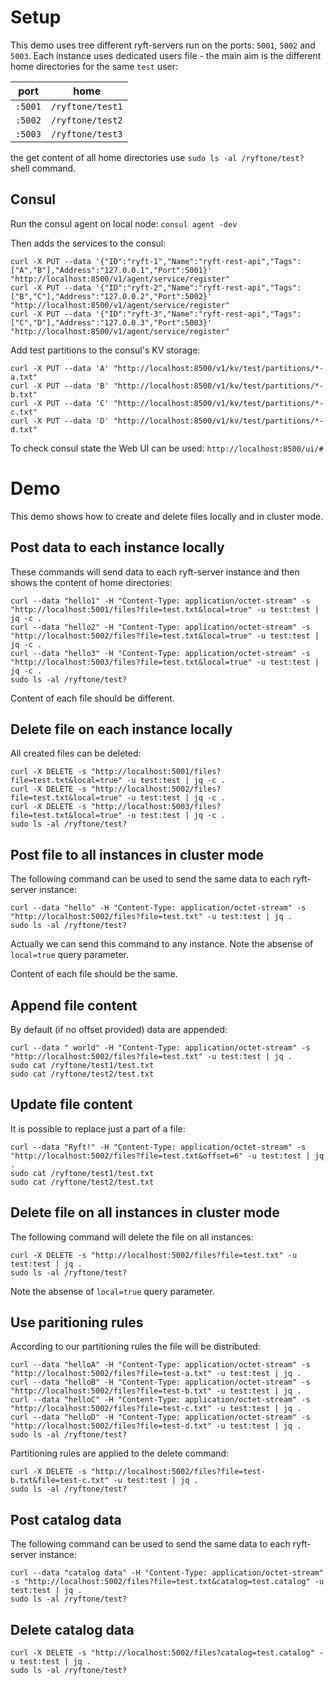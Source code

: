 # Setup

This demo uses tree different ryft-servers run on the ports: `5001`, `5002` and `5003`.
Each instance uses dedicated users file - the main aim is the different home
directories for the same `test` user:

|    port | home             |
|---------|------------------|
| `:5001` | `/ryftone/test1` |
| `:5002` | `/ryftone/test2` |
| `:5003` | `/ryftone/test3` |

the get content of all home directories use `sudo ls -al /ryftone/test?` shell command.

## Consul

Run the consul agent on local node: `consul agent -dev`

Then adds the services to the consul:
```{.sh}
curl -X PUT --data '{"ID":"ryft-1","Name":"ryft-rest-api","Tags":["A","B"],"Address":"127.0.0.1","Port":5001}' "http://localhost:8500/v1/agent/service/register"
curl -X PUT --data '{"ID":"ryft-2","Name":"ryft-rest-api","Tags":["B","C"],"Address":"127.0.0.2","Port":5002}' "http://localhost:8500/v1/agent/service/register"
curl -X PUT --data '{"ID":"ryft-3","Name":"ryft-rest-api","Tags":["C","D"],"Address":"127.0.0.3","Port":5003}' "http://localhost:8500/v1/agent/service/register"
```

Add test partitions to the consul's KV storage:
```{.sh}
curl -X PUT --data 'A' "http://localhost:8500/v1/kv/test/partitions/*-a.txt"
curl -X PUT --data 'B' "http://localhost:8500/v1/kv/test/partitions/*-b.txt"
curl -X PUT --data 'C' "http://localhost:8500/v1/kv/test/partitions/*-c.txt"
curl -X PUT --data 'D' "http://localhost:8500/v1/kv/test/partitions/*-d.txt"
```

To check consul state the Web UI can be used: `http://localhost:8500/ui/#`


# Demo

This demo shows how to create and delete files locally and in cluster mode.


## Post data to each instance locally

These commands will send data to each ryft-server instance and then shows
the content of home directories:

```{.sh}
curl --data "hello1" -H "Content-Type: application/octet-stream" -s "http://localhost:5001/files?file=test.txt&local=true" -u test:test | jq -c .
curl --data "hello2" -H "Content-Type: application/octet-stream" -s "http://localhost:5002/files?file=test.txt&local=true" -u test:test | jq -c .
curl --data "hello3" -H "Content-Type: application/octet-stream" -s "http://localhost:5003/files?file=test.txt&local=true" -u test:test | jq -c .
sudo ls -al /ryftone/test?
```

Content of each file should be different.

## Delete file on each instance locally

All created files can be deleted:
```{.sh}
curl -X DELETE -s "http://localhost:5001/files?file=test.txt&local=true" -u test:test | jq -c .
curl -X DELETE -s "http://localhost:5002/files?file=test.txt&local=true" -u test:test | jq -c .
curl -X DELETE -s "http://localhost:5003/files?file=test.txt&local=true" -u test:test | jq -c .
sudo ls -al /ryftone/test?
```

## Post file to all instances in cluster mode

The following command can be used to send the same data to each ryft-server instance:
```{.sh}
curl --data "hello" -H "Content-Type: application/octet-stream" -s "http://localhost:5002/files?file=test.txt" -u test:test | jq .
sudo ls -al /ryftone/test?
```

Actually we can send this command to any instance.
Note the absense of `local=true` query parameter.

Content of each file should be the same.

## Append file content

By default (if no offset provided) data are appended:
```{.sh}
curl --data " world" -H "Content-Type: application/octet-stream" -s "http://localhost:5002/files?file=test.txt" -u test:test | jq .
sudo cat /ryftone/test1/test.txt
sudo cat /ryftone/test2/test.txt
```

## Update file content

It is possible to replace just a part of a file:
```{.sh}
curl --data "Ryft!" -H "Content-Type: application/octet-stream" -s "http://localhost:5002/files?file=test.txt&offset=6" -u test:test | jq .
sudo cat /ryftone/test1/test.txt
sudo cat /ryftone/test2/test.txt
```

## Delete file on all instances in cluster mode

The following command will delete the file on all instances:
```{.sh}
curl -X DELETE -s "http://localhost:5002/files?file=test.txt" -u test:test | jq .
sudo ls -al /ryftone/test?
```

Note the absense of `local=true` query parameter.

## Use paritioning rules

According to our partitioning rules the file will be distributed:
```{.sh}
curl --data "helloA" -H "Content-Type: application/octet-stream" -s "http://localhost:5002/files?file=test-a.txt" -u test:test | jq .
curl --data "helloB" -H "Content-Type: application/octet-stream" -s "http://localhost:5002/files?file=test-b.txt" -u test:test | jq .
curl --data "helloC" -H "Content-Type: application/octet-stream" -s "http://localhost:5002/files?file=test-c.txt" -u test:test | jq .
curl --data "helloD" -H "Content-Type: application/octet-stream" -s "http://localhost:5002/files?file=test-d.txt" -u test:test | jq .
sudo ls -al /ryftone/test?
```

Partitioning rules are applied to the delete command:
```{.sh}
curl -X DELETE -s "http://localhost:5002/files?file=test-b.txt&file=test-c.txt" -u test:test | jq .
sudo ls -al /ryftone/test?
```

## Post catalog data

The following command can be used to send the same data to each ryft-server instance:
```{.sh}
curl --data "catalog data" -H "Content-Type: application/octet-stream" -s "http://localhost:5002/files?file=test.txt&catalog=test.catalog" -u test:test | jq .
sudo ls -al /ryftone/test?
```

## Delete catalog data

```{.sh}
curl -X DELETE -s "http://localhost:5002/files?catalog=test.catalog" -u test:test | jq .
sudo ls -al /ryftone/test?
```
